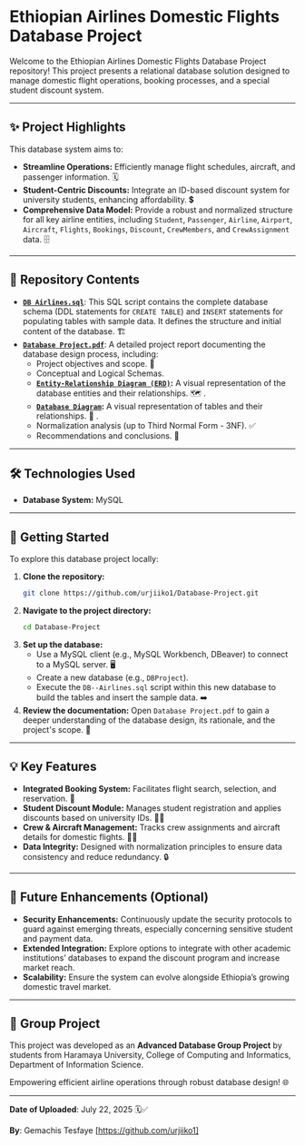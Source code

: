 # Ethiopian Airlines Domestic Flights Database Project

Welcome to the Ethiopian Airlines Domestic Flights Database Project repository\! This project presents a relational database solution designed to manage domestic flight operations, booking processes, and a special student discount system.

-----

## ✨ Project Highlights

This database system aims to:

  * **Streamline Operations:** Efficiently manage flight schedules, aircraft, and passenger information. 🗓️
  * **Student-Centric Discounts:** Integrate an ID-based discount system for university students, enhancing affordability. 💲
  * **Comprehensive Data Model:** Provide a robust and normalized structure for all key airline entities, including `Student`, `Passenger`, `Airline`, `Airport`, `Aircraft`, `Flights`, `Bookings`, `Discount`, `CrewMembers`, and `CrewAssignment` data. 🗄️

-----

## 📂 Repository Contents

  * **[`DB Airlines.sql`](https://github.com/urjiiko1/Database-Project/blob/main/DB%20Airlines.sql)**: This SQL script contains the complete database schema (DDL statements for `CREATE TABLE`) and `INSERT` statements for populating tables with sample data. It defines the structure and initial content of the database. 🏗️
  * **[`Database Project.pdf`](https://github.com/urjiiko1/Database-Project/blob/main/Database%20Project.pdf )**: A detailed project report documenting the database design process, including:
      * Project objectives and scope. 🎯
      * Conceptual and Logical Schemas.
      * **[`Entity-Relationship Diagram (ERD)`](https://github.com/urjiiko1/Database-Project/blob/main/Entity%20Relationship%20Diagram.png ):** A visual representation of the database entities and their relationships. 🗺️ .
      * **[`Database Diagram`](https://github.com/urjiiko1/Database-Project/blob/main/Database%20Diagram.png):** A visual representation of tables and their relationships. 🧩 .
      * Normalization analysis (up to Third Normal Form - 3NF). ✅
      * Recommendations and conclusions. 📝

-----

## 🛠️ Technologies Used

  * **Database System:** MySQL

-----

## 🚀 Getting Started

To explore this database project locally:

1.  **Clone the repository:**
    ```bash
    git clone https://github.com/urjiiko1/Database-Project.git
    ```
2.  **Navigate to the project directory:**
    ```bash
    cd Database-Project
    ```
3.  **Set up the database:**
      * Use a MySQL client (e.g., MySQL Workbench, DBeaver) to connect to a MySQL server. 🖥️
      * Create a new database (e.g., `DBProject`).
      * Execute the `DB--Airlines.sql` script within this new database to build the tables and insert the sample data. ➡️
4.  **Review the documentation:** Open `Database Project.pdf` to gain a deeper understanding of the database design, its rationale, and the project's scope. 📖

-----

## 💡 Key Features

  * **Integrated Booking System:** Facilitates flight search, selection, and reservation. 🎫
  * **Student Discount Module:** Manages student registration and applies discounts based on university IDs. 🧑‍🎓
  * **Crew & Aircraft Management:** Tracks crew assignments and aircraft details for domestic flights. 🧑‍✈️
  * **Data Integrity:** Designed with normalization principles to ensure data consistency and reduce redundancy. 🔒

-----

## 🚀 Future Enhancements (Optional)

  * **Security Enhancements:** Continuously update the security protocols to guard against emerging threats, especially concerning sensitive student and payment data.
  * **Extended Integration:** Explore options to integrate with other academic institutions’ databases to expand the discount program and increase market reach.
  * **Scalability:** Ensure the system can evolve alongside Ethiopia’s growing domestic travel market.

-----

## 🤝 Group Project

This project was developed as an **Advanced Database Group Project** by students from Haramaya University, College of Computing and Informatics, Department of Information Science.

Empowering efficient airline operations through robust database design\! 🌐

-----

**Date of Uploaded**: July 22, 2025 🗓️✅

**By**: Gemachis Tesfaye [https://github.com/urjiiko1]
